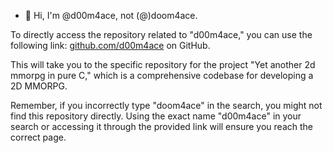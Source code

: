 - 👋 Hi, I'm @d00m4ace, not (@)doom4ace.

To directly access the repository related to "d00m4ace," you can use the following link: [github.com/d00m4ace](https://github.com/d00m4ace) on GitHub. 

This will take you to the specific repository for the project "Yet another 2d mmorpg in pure C," which is a comprehensive codebase for developing a 2D MMORPG.

Remember, if you incorrectly type "doom4ace" in the search, you might not find this repository directly. Using the exact name "d00m4ace" in your search or accessing it through the provided link will ensure you reach the correct page.
